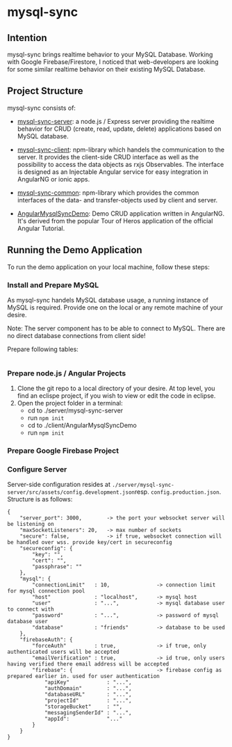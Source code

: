 # mysql-sync

## Intention

mysql-sync brings realtime behavior to your MySQL Database. Working with Google Firebase/Firestore, I noticed that web-developers are looking for some similar realtime behavior on their existing MySQL Database.

## Project Structure

mysql-sync consists of:

- [mysql-sync-server](./server/README.md): a node.js / Express server providing the realtime behavior for CRUD (create, read, update, delete) applications based on MySQL database.

- [mysql-sync-client](./client/AngularMysqlSyncDemo/projects/mysql-sync-client/README.md): npm-library which handels the communication to the server. It provides the client-side CRUD interface as well as the possibility to access the data objects as rxjs Observables. The interface is designed as an Injectable Angular service for easy integration in AngularNG or ionic apps.

- [mysql-sync-common](./client/AngularMysqlSyncDemo/projects/mysql-sync-common/README.md): npm-library which provides the common interfaces of the data- and transfer-objects used by client and server.

- [AngularMysqlSyncDemo](./client/AngularMysqlSyncDemo/README.md): Demo CRUD application written in AngularNG. It's derived from the popular Tour of Heros application of the official Angular Tutorial.

## Running the Demo Application

To run the demo application on your local machine, follow these steps:

### Install and Prepare MySQL

As mysql-sync handels MySQL database usage, a running instance of MySQL is required. Provide one on the local or any remote machine of your desire.

Note: The server component has to be able to connect to MySQL. There are no direct database connections from client side!

Prepare following tables:
```

```

### Prepare node.js / Angular Projects

1. Clone the git repo to a local directory of your desire. At top level, you find an eclispe project, if you wish to view or edit the code in eclipse.
2. Open the project folder in a terminal:
   - cd to ./server/mysql-sync-server
   - run `npm init`
   - cd to ./client/AngularMysqlSyncDemo
   - run `npm init`

### Prepare Google Firebase Project



### Configure Server

Server-side configuration resides at `./server/mysql-sync-server/src/assets/config.development.json`resp. `config.production.json`. Structure is as follows:
```
{
    "server_port": 3000,        -> the port your websocket server will be listening on
    "maxSocketListeners": 20,   -> max number of sockets
    "secure": false,            -> if true, websocket connection will be handled over wss. provide key/cert in secureconfig
    "secureconfig": {
        "key": "",
        "cert": "",
        "passphrase": ""
    },
    "mysql": {
        "connectionLimit"   : 10,               -> connection limit for mysql connection pool
        "host"              : "localhost",      -> mysql host
        "user"              : "...",            -> mysql database user to connect with
        "password"          : "...",            -> password of mysql database user
        "database"          : "friends"         -> database to be used
    },
    "firebaseAuth": {
        "forceAuth"         : true,             -> if true, only authenticated users will be accepted
        "emailVerification" : true,             -> id true, only users having verified there email address will be accepted
        "firebase": {                           -> firebase config as prepared earlier in. used for user authentication
            "apiKey"            : "...",
            "authDomain"        : "...",
            "databaseURL"       : "...",
            "projectId"         : "...",
            "storageBucket"     : "",
            "messagingSenderId" : "...",
            "appId":            "..."
        }
    }
}
```